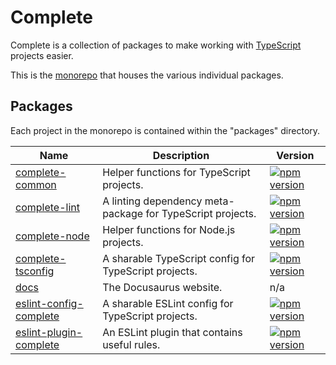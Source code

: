 # Complete

Complete is a collection of packages to make working with [TypeScript](https://www.typescriptlang.org/) projects easier.

This is the [monorepo](https://en.wikipedia.org/wiki/Monorepo) that houses the various individual packages.

## Packages

Each project in the monorepo is contained within the "packages" directory.

| Name                                                        | Description                                                | Version                                                                                                                         |
| ----------------------------------------------------------- | ---------------------------------------------------------- | ------------------------------------------------------------------------------------------------------------------------------- |
| [complete-common](./packages/complete-common)               | Helper functions for TypeScript projects.                  | [![npm version](https://img.shields.io/npm/v/complete-common.svg)](https://www.npmjs.com/package/complete-common)               |
| [complete-lint](./packages/complete-lint)                   | A linting dependency meta-package for TypeScript projects. | [![npm version](https://img.shields.io/npm/v/complete-lint.svg)](https://www.npmjs.com/package/complete-lint)                   |
| [complete-node](./packages/complete-node)                   | Helper functions for Node.js projects.                     | [![npm version](https://img.shields.io/npm/v/complete-node.svg)](https://www.npmjs.com/package/complete-node)                   |
| [complete-tsconfig](./packages/complete-tsconfig)           | A sharable TypeScript config for TypeScript projects.      | [![npm version](https://img.shields.io/npm/v/complete-tsconfig.svg)](https://www.npmjs.com/package/complete-tsconfig)           |
| [docs](./packages/docs)                                     | The Docusaurus website.                                    | n/a                                                                                                                             |
| [eslint-config-complete](./packages/eslint-config-complete) | A sharable ESLint config for TypeScript projects.          | [![npm version](https://img.shields.io/npm/v/eslint-config-complete.svg)](https://www.npmjs.com/package/eslint-config-complete) |
| [eslint-plugin-complete](./packages/eslint-plugin-complete) | An ESLint plugin that contains useful rules.               | [![npm version](https://img.shields.io/npm/v/eslint-plugin-complete.svg)](https://www.npmjs.com/package/eslint-plugin-complete) |
